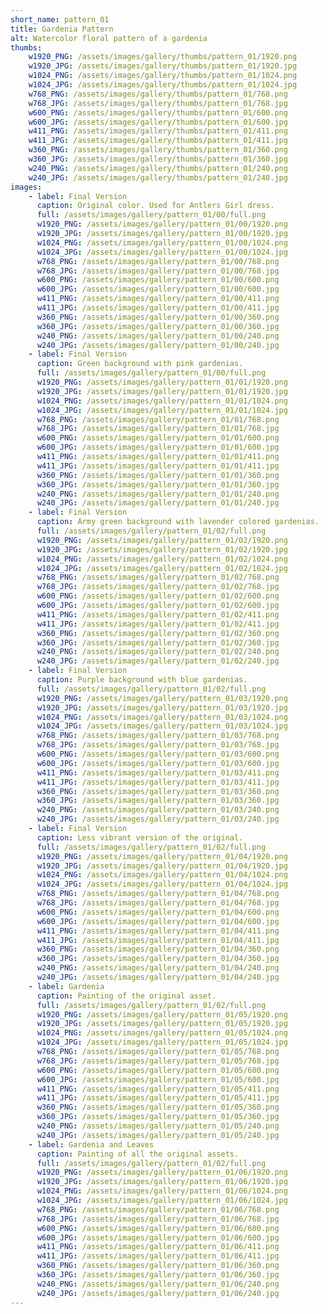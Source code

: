 ```yaml
---
short_name: pattern_01
title: Gardenia Pattern
alt: Watercolor floral pattern of a gardenia
thumbs:
    w1920_PNG: /assets/images/gallery/thumbs/pattern_01/1920.png
    w1920_JPG: /assets/images/gallery/thumbs/pattern_01/1920.jpg
    w1024_PNG: /assets/images/gallery/thumbs/pattern_01/1024.png
    w1024_JPG: /assets/images/gallery/thumbs/pattern_01/1024.jpg
    w768_PNG: /assets/images/gallery/thumbs/pattern_01/768.png
    w768_JPG: /assets/images/gallery/thumbs/pattern_01/768.jpg
    w600_PNG: /assets/images/gallery/thumbs/pattern_01/600.png
    w600_JPG: /assets/images/gallery/thumbs/pattern_01/600.jpg
    w411_PNG: /assets/images/gallery/thumbs/pattern_01/411.png
    w411_JPG: /assets/images/gallery/thumbs/pattern_01/411.jpg
    w360_PNG: /assets/images/gallery/thumbs/pattern_01/360.png
    w360_JPG: /assets/images/gallery/thumbs/pattern_01/360.jpg
    w240_PNG: /assets/images/gallery/thumbs/pattern_01/240.png
    w240_JPG: /assets/images/gallery/thumbs/pattern_01/240.jpg
images:
    - label: Final Version
      caption: Original color. Used for Antlers Girl dress.
      full: /assets/images/gallery/pattern_01/00/full.png
      w1920_PNG: /assets/images/gallery/pattern_01/00/1920.png
      w1920_JPG: /assets/images/gallery/pattern_01/00/1920.jpg
      w1024_PNG: /assets/images/gallery/pattern_01/00/1024.png
      w1024_JPG: /assets/images/gallery/pattern_01/00/1024.jpg
      w768_PNG: /assets/images/gallery/pattern_01/00/768.png
      w768_JPG: /assets/images/gallery/pattern_01/00/768.jpg
      w600_PNG: /assets/images/gallery/pattern_01/00/600.png
      w600_JPG: /assets/images/gallery/pattern_01/00/600.jpg
      w411_PNG: /assets/images/gallery/pattern_01/00/411.png
      w411_JPG: /assets/images/gallery/pattern_01/00/411.jpg
      w360_PNG: /assets/images/gallery/pattern_01/00/360.png
      w360_JPG: /assets/images/gallery/pattern_01/00/360.jpg
      w240_PNG: /assets/images/gallery/pattern_01/00/240.png
      w240_JPG: /assets/images/gallery/pattern_01/00/240.jpg
    - label: Final Version
      caption: Green background with pink gardenias.
      full: /assets/images/gallery/pattern_01/00/full.png
      w1920_PNG: /assets/images/gallery/pattern_01/01/1920.png
      w1920_JPG: /assets/images/gallery/pattern_01/01/1920.jpg
      w1024_PNG: /assets/images/gallery/pattern_01/01/1024.png
      w1024_JPG: /assets/images/gallery/pattern_01/01/1024.jpg
      w768_PNG: /assets/images/gallery/pattern_01/01/768.png
      w768_JPG: /assets/images/gallery/pattern_01/01/768.jpg
      w600_PNG: /assets/images/gallery/pattern_01/01/600.png
      w600_JPG: /assets/images/gallery/pattern_01/01/600.jpg
      w411_PNG: /assets/images/gallery/pattern_01/01/411.png
      w411_JPG: /assets/images/gallery/pattern_01/01/411.jpg
      w360_PNG: /assets/images/gallery/pattern_01/01/360.png
      w360_JPG: /assets/images/gallery/pattern_01/01/360.jpg
      w240_PNG: /assets/images/gallery/pattern_01/01/240.png
      w240_JPG: /assets/images/gallery/pattern_01/01/240.jpg
    - label: Final Version
      caption: Army green background with lavender colored gardenias.
      full: /assets/images/gallery/pattern_01/02/full.png
      w1920_PNG: /assets/images/gallery/pattern_01/02/1920.png
      w1920_JPG: /assets/images/gallery/pattern_01/02/1920.jpg
      w1024_PNG: /assets/images/gallery/pattern_01/02/1024.png
      w1024_JPG: /assets/images/gallery/pattern_01/02/1024.jpg
      w768_PNG: /assets/images/gallery/pattern_01/02/768.png
      w768_JPG: /assets/images/gallery/pattern_01/02/768.jpg
      w600_PNG: /assets/images/gallery/pattern_01/02/600.png
      w600_JPG: /assets/images/gallery/pattern_01/02/600.jpg
      w411_PNG: /assets/images/gallery/pattern_01/02/411.png
      w411_JPG: /assets/images/gallery/pattern_01/02/411.jpg
      w360_PNG: /assets/images/gallery/pattern_01/02/360.png
      w360_JPG: /assets/images/gallery/pattern_01/02/360.jpg
      w240_PNG: /assets/images/gallery/pattern_01/02/240.png
      w240_JPG: /assets/images/gallery/pattern_01/02/240.jpg
    - label: Final Version
      caption: Purple background with blue gardenias.
      full: /assets/images/gallery/pattern_01/02/full.png
      w1920_PNG: /assets/images/gallery/pattern_01/03/1920.png
      w1920_JPG: /assets/images/gallery/pattern_01/03/1920.jpg
      w1024_PNG: /assets/images/gallery/pattern_01/03/1024.png
      w1024_JPG: /assets/images/gallery/pattern_01/03/1024.jpg
      w768_PNG: /assets/images/gallery/pattern_01/03/768.png
      w768_JPG: /assets/images/gallery/pattern_01/03/768.jpg
      w600_PNG: /assets/images/gallery/pattern_01/03/600.png
      w600_JPG: /assets/images/gallery/pattern_01/03/600.jpg
      w411_PNG: /assets/images/gallery/pattern_01/03/411.png
      w411_JPG: /assets/images/gallery/pattern_01/03/411.jpg
      w360_PNG: /assets/images/gallery/pattern_01/03/360.png
      w360_JPG: /assets/images/gallery/pattern_01/03/360.jpg
      w240_PNG: /assets/images/gallery/pattern_01/03/240.png
      w240_JPG: /assets/images/gallery/pattern_01/03/240.jpg
    - label: Final Version
      caption: Less vibrant version of the original.
      full: /assets/images/gallery/pattern_01/02/full.png
      w1920_PNG: /assets/images/gallery/pattern_01/04/1920.png
      w1920_JPG: /assets/images/gallery/pattern_01/04/1920.jpg
      w1024_PNG: /assets/images/gallery/pattern_01/04/1024.png
      w1024_JPG: /assets/images/gallery/pattern_01/04/1024.jpg
      w768_PNG: /assets/images/gallery/pattern_01/04/768.png
      w768_JPG: /assets/images/gallery/pattern_01/04/768.jpg
      w600_PNG: /assets/images/gallery/pattern_01/04/600.png
      w600_JPG: /assets/images/gallery/pattern_01/04/600.jpg
      w411_PNG: /assets/images/gallery/pattern_01/04/411.png
      w411_JPG: /assets/images/gallery/pattern_01/04/411.jpg
      w360_PNG: /assets/images/gallery/pattern_01/04/360.png
      w360_JPG: /assets/images/gallery/pattern_01/04/360.jpg
      w240_PNG: /assets/images/gallery/pattern_01/04/240.png
      w240_JPG: /assets/images/gallery/pattern_01/04/240.jpg
    - label: Gardenia
      caption: Painting of the original asset.
      full: /assets/images/gallery/pattern_01/02/full.png
      w1920_PNG: /assets/images/gallery/pattern_01/05/1920.png
      w1920_JPG: /assets/images/gallery/pattern_01/05/1920.jpg
      w1024_PNG: /assets/images/gallery/pattern_01/05/1024.png
      w1024_JPG: /assets/images/gallery/pattern_01/05/1024.jpg
      w768_PNG: /assets/images/gallery/pattern_01/05/768.png
      w768_JPG: /assets/images/gallery/pattern_01/05/768.jpg
      w600_PNG: /assets/images/gallery/pattern_01/05/600.png
      w600_JPG: /assets/images/gallery/pattern_01/05/600.jpg
      w411_PNG: /assets/images/gallery/pattern_01/05/411.png
      w411_JPG: /assets/images/gallery/pattern_01/05/411.jpg
      w360_PNG: /assets/images/gallery/pattern_01/05/360.png
      w360_JPG: /assets/images/gallery/pattern_01/05/360.jpg
      w240_PNG: /assets/images/gallery/pattern_01/05/240.png
      w240_JPG: /assets/images/gallery/pattern_01/05/240.jpg
    - label: Gardenia and Leaves
      caption: Painting of all the original assets.
      full: /assets/images/gallery/pattern_01/02/full.png
      w1920_PNG: /assets/images/gallery/pattern_01/06/1920.png
      w1920_JPG: /assets/images/gallery/pattern_01/06/1920.jpg
      w1024_PNG: /assets/images/gallery/pattern_01/06/1024.png
      w1024_JPG: /assets/images/gallery/pattern_01/06/1024.jpg
      w768_PNG: /assets/images/gallery/pattern_01/06/768.png
      w768_JPG: /assets/images/gallery/pattern_01/06/768.jpg
      w600_PNG: /assets/images/gallery/pattern_01/06/600.png
      w600_JPG: /assets/images/gallery/pattern_01/06/600.jpg
      w411_PNG: /assets/images/gallery/pattern_01/06/411.png
      w411_JPG: /assets/images/gallery/pattern_01/06/411.jpg
      w360_PNG: /assets/images/gallery/pattern_01/06/360.png
      w360_JPG: /assets/images/gallery/pattern_01/06/360.jpg
      w240_PNG: /assets/images/gallery/pattern_01/06/240.png
      w240_JPG: /assets/images/gallery/pattern_01/06/240.jpg
---
```

